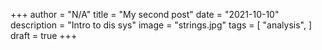 +++
author = "N/A"
title = "My second post"
date = "2021-10-10"
description = "Intro to dis sys"
image = "strings.jpg"
tags = [
    "analysis",
]
draft = true
+++

